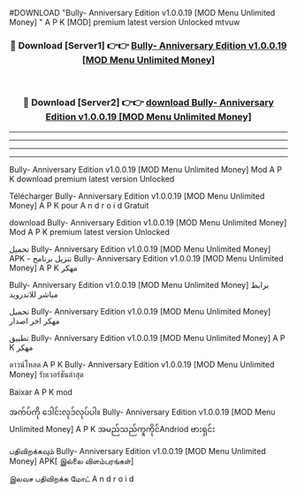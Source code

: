 #DOWNLOAD "Bully- Anniversary Edition v1.0.0.19 [MOD Menu Unlimited Money] " A P K [MOD] premium latest version Unlocked mtvuw 



<div align="center">

<h3>🔴 Download [Server1] 👉👉 <a href="https://apkdownload12.web.app/?title=Bully- Anniversary Edition v1.0.0.19 [MOD Menu Unlimited Money] ">Bully- Anniversary Edition v1.0.0.19 [MOD Menu Unlimited Money]  </a></h3><br>

<h3>🔴 Download [Server2] 👉👉 <a href="https://apkdownload12.web.app/?title=Bully- Anniversary Edition v1.0.0.19 [MOD Menu Unlimited Money] ">download Bully- Anniversary Edition v1.0.0.19 [MOD Menu Unlimited Money]  </a></h3>
</div>


----------------------------------------------------------

----------------------------------------------------------

----------------------------------------------------------

----------------------------------------------------------


Bully- Anniversary Edition v1.0.0.19 [MOD Menu Unlimited Money]  Mod A P K download premium latest version Unlocked

Télécharger  Bully- Anniversary Edition v1.0.0.19 [MOD Menu Unlimited Money]  A P K pour A n d r o i d Gratuit

download Bully- Anniversary Edition v1.0.0.19 [MOD Menu Unlimited Money]  Mod A P K premium latest version Unlocked

تحميل Bully- Anniversary Edition v1.0.0.19 [MOD Menu Unlimited Money]  APK - تنزيل برنامج Bully- Anniversary Edition v1.0.0.19 [MOD Menu Unlimited Money]  A P K مهكر

Bully- Anniversary Edition v1.0.0.19 [MOD Menu Unlimited Money]  برابط مباشر للاندرويد

تحميل Bully- Anniversary Edition v1.0.0.19 [MOD Menu Unlimited Money]  مهكر اخر اصدار

تطبيق Bully- Anniversary Edition v1.0.0.19 [MOD Menu Unlimited Money]  A P K مهكر

ดาวน์โหลด A P K Bully- Anniversary Edition v1.0.0.19 [MOD Menu Unlimited Money]  รับเวอร์ชันล่าสุด

Baixar A P K mod

အက်ပ်ကို ဒေါင်းလုဒ်လုပ်ပါ။ Bully- Anniversary Edition v1.0.0.19 [MOD Menu Unlimited Money]  A P K အမည်သည်ကူကိုင်Andriod ဗားရှင်း

பதிவிறக்கவும் Bully- Anniversary Edition v1.0.0.19 [MOD Menu Unlimited Money]  APK[ இல்லை விளம்பரங்கள்] 
 
இலவச பதிவிறக்க மோட் A n d r o i d



